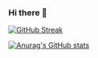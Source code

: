 ### Hi there 👋

[![GitHub Streak](https://streak-stats.demolab.com/?user=JackRio&theme=radical)](https://git.io/streak-stats)

[![Anurag's GitHub stats](https://github-readme-stats.vercel.app/api?username=JackRio&theme=radical)](https://github.com/anuraghazra/github-readme-stats)
<!--
**JackRio/JackRio** is a ✨ _special_ ✨ repository because its `README.md` (this file) appears on your GitHub profile.

Here are some ideas to get you started:

- 🔭 I’m currently working on ...
- 🌱 I’m currently learning ...
- 👯 I’m looking to collaborate on ...
- 🤔 I’m looking for help with ...
- 💬 Ask me about ...
- 📫 How to reach me: ...
- 😄 Pronouns: ...
- ⚡ Fun fact: ...
-->
